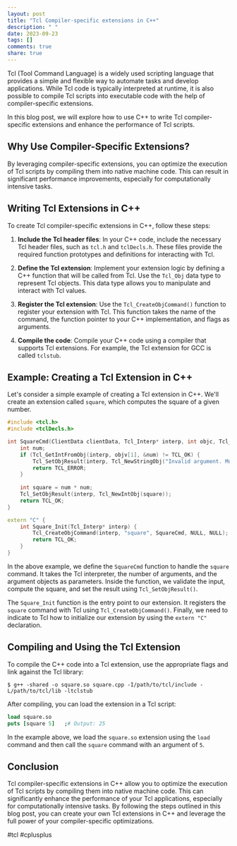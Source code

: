 ```yaml
---
layout: post
title: "Tcl Compiler-specific extensions in C++"
description: " "
date: 2023-09-23
tags: []
comments: true
share: true
---
```


Tcl (Tool Command Language) is a widely used scripting language that provides a simple and flexible way to automate tasks and develop applications. While Tcl code is typically interpreted at runtime, it is also possible to compile Tcl scripts into executable code with the help of compiler-specific extensions.

In this blog post, we will explore how to use C++ to write Tcl compiler-specific extensions and enhance the performance of Tcl scripts.

## Why Use Compiler-Specific Extensions?

By leveraging compiler-specific extensions, you can optimize the execution of Tcl scripts by compiling them into native machine code. This can result in significant performance improvements, especially for computationally intensive tasks.

## Writing Tcl Extensions in C++

To create Tcl compiler-specific extensions in C++, follow these steps:

1. **Include the Tcl header files**: In your C++ code, include the necessary Tcl header files, such as `tcl.h` and `tclDecls.h`. These files provide the required function prototypes and definitions for interacting with Tcl.

2. **Define the Tcl extension**: Implement your extension logic by defining a C++ function that will be called from Tcl. Use the `Tcl_Obj` data type to represent Tcl objects. This data type allows you to manipulate and interact with Tcl values.

3. **Register the Tcl extension**: Use the `Tcl_CreateObjCommand()` function to register your extension with Tcl. This function takes the name of the command, the function pointer to your C++ implementation, and flags as arguments.

4. **Compile the code**: Compile your C++ code using a compiler that supports Tcl extensions. For example, the Tcl extension for GCC is called `tclstub`.

## Example: Creating a Tcl Extension in C++

Let's consider a simple example of creating a Tcl extension in C++. We'll create an extension called `square`, which computes the square of a given number.

```cpp
#include <tcl.h>
#include <tclDecls.h>

int SquareCmd(ClientData clientData, Tcl_Interp* interp, int objc, Tcl_Obj* const objv[]) {
    int num;
    if (Tcl_GetIntFromObj(interp, objv[1], &num) != TCL_OK) {
        Tcl_SetObjResult(interp, Tcl_NewStringObj("Invalid argument. Must provide an integer.", -1));
        return TCL_ERROR;
    }
    
    int square = num * num;
    Tcl_SetObjResult(interp, Tcl_NewIntObj(square));
    return TCL_OK;
}

extern "C" {
    int Square_Init(Tcl_Interp* interp) {
        Tcl_CreateObjCommand(interp, "square", SquareCmd, NULL, NULL);
        return TCL_OK;
    }
}
```

In the above example, we define the `SquareCmd` function to handle the `square` command. It takes the Tcl interpreter, the number of arguments, and the argument objects as parameters. Inside the function, we validate the input, compute the square, and set the result using `Tcl_SetObjResult()`.

The `Square_Init` function is the entry point to our extension. It registers the `square` command with Tcl using `Tcl_CreateObjCommand()`. Finally, we need to indicate to Tcl how to initialize our extension by using the `extern "C"` declaration.

## Compiling and Using the Tcl Extension

To compile the C++ code into a Tcl extension, use the appropriate flags and link against the Tcl library:

```shell
$ g++ -shared -o square.so square.cpp -I/path/to/tcl/include -L/path/to/tcl/lib -ltclstub
```

After compiling, you can load the extension in a Tcl script:

```tcl
load square.so
puts [square 5]   ;# Output: 25
```

In the example above, we load the `square.so` extension using the `load` command and then call the `square` command with an argument of `5`.

## Conclusion

Tcl compiler-specific extensions in C++ allow you to optimize the execution of Tcl scripts by compiling them into native machine code. This can significantly enhance the performance of your Tcl applications, especially for computationally intensive tasks. By following the steps outlined in this blog post, you can create your own Tcl extensions in C++ and leverage the full power of your compiler-specific optimizations.

#tcl #cplusplus